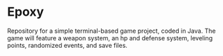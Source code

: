 # Epoxy
Repository for a simple terminal-based game project, coded in Java. The game will feature a weapon system, an hp and defense system, leveling points, randomized events, and save files. 
